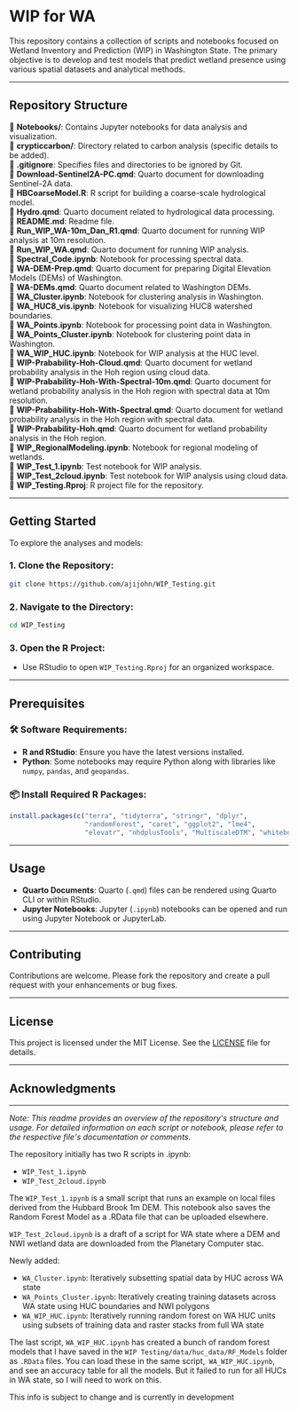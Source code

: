 # WIP for WA

This repository contains a collection of scripts and notebooks focused on Wetland Inventory and Prediction (WIP) in Washington State. The primary objective is to develop and test models that predict wetland presence using various spatial datasets and analytical methods.

---

## Repository Structure

📂 **Notebooks/**: Contains Jupyter notebooks for data analysis and visualization.  
📂 **crypticcarbon/**: Directory related to carbon analysis (specific details to be added).  
📄 **.gitignore**: Specifies files and directories to be ignored by Git.  
📄 **Download-Sentinel2A-PC.qmd**: Quarto document for downloading Sentinel-2A data.  
📄 **HBCoarseModel.R**: R script for building a coarse-scale hydrological model.  
📄 **Hydro.qmd**: Quarto document related to hydrological data processing.  
📄 **README.md**: Readme file.  
📄 **Run_WIP_WA-10m_Dan_R1.qmd**: Quarto document for running WIP analysis at 10m resolution.  
📄 **Run_WIP_WA.qmd**: Quarto document for running WIP analysis.  
📄 **Spectral_Code.ipynb**: Notebook for processing spectral data.  
📄 **WA-DEM-Prep.qmd**: Quarto document for preparing Digital Elevation Models (DEMs) of Washington.  
📄 **WA-DEMs.qmd**: Quarto document related to Washington DEMs.  
📄 **WA_Cluster.ipynb**: Notebook for clustering analysis in Washington.  
📄 **WA_HUC8_vis.ipynb**: Notebook for visualizing HUC8 watershed boundaries.  
📄 **WA_Points.ipynb**: Notebook for processing point data in Washington.  
📄 **WA_Points_Cluster.ipynb**: Notebook for clustering point data in Washington.  
📄 **WA_WIP_HUC.ipynb**: Notebook for WIP analysis at the HUC level.  
📄 **WIP-Prabability-Hoh-Cloud.qmd**: Quarto document for wetland probability analysis in the Hoh region using cloud data.  
📄 **WIP-Prabability-Hoh-With-Spectral-10m.qmd**: Quarto document for wetland probability analysis in the Hoh region with spectral data at 10m resolution.  
📄 **WIP-Prabability-Hoh-With-Spectral.qmd**: Quarto document for wetland probability analysis in the Hoh region with spectral data.  
📄 **WIP-Prabability-Hoh.qmd**: Quarto document for wetland probability analysis in the Hoh region.  
📄 **WIP_RegionalModeling.ipynb**: Notebook for regional modeling of wetlands.  
📄 **WIP_Test_1.ipynb**: Test notebook for WIP analysis.  
📄 **WIP_Test_2cloud.ipynb**: Test notebook for WIP analysis using cloud data.  
📄 **WIP_Testing.Rproj**: R project file for the repository.  

---

## Getting Started

To explore the analyses and models:

### 1. **Clone the Repository**:
```bash
git clone https://github.com/ajijohn/WIP_Testing.git
```

### 2. **Navigate to the Directory**:
```bash
cd WIP_Testing
```

### 3. **Open the R Project**:
- Use RStudio to open `WIP_Testing.Rproj` for an organized workspace.

---

## Prerequisites

### 🛠️ **Software Requirements**:
- **R and RStudio**: Ensure you have the latest versions installed.
- **Python**: Some notebooks may require Python along with libraries like `numpy`, `pandas`, and `geopandas`.

### 📦 **Install Required R Packages**:
```r
install.packages(c("terra", "tidyterra", "stringr", "dplyr", 
                   "randomForest", "caret", "ggplot2", "lme4", 
                   "elevatr", "nhdplusTools", "MultiscaleDTM", "whitebox"))
```

---

## Usage

- **Quarto Documents**: Quarto (`.qmd`) files can be rendered using Quarto CLI or within RStudio.
- **Jupyter Notebooks**: Jupyter (`.ipynb`) notebooks can be opened and run using Jupyter Notebook or JupyterLab.

---

## Contributing

Contributions are welcome. Please fork the repository and create a pull request with your enhancements or bug fixes.

---

## License

This project is licensed under the MIT License. See the [LICENSE](LICENSE) file for details.

---

## Acknowledgments



---

*Note: This readme provides an overview of the repository's structure and usage. For detailed information on each script or notebook, please refer to the respective file's documentation or comments.*

The repository initially has two R scripts in .ipynb:

- `WIP_Test_1.ipynb`
- `WIP_Test_2cloud.ipynb`

The `WIP_Test_1.ipynb` is a small script that runs an example on local files derived from the Hubbard Brook 1m DEM. 
This notebook also saves the Random Forest Model as a .RData file that can be uploaded elsewhere.

`WIP_Test_2cloud.ipynb` is a draft of a script for WA state where a DEM and NWI wetland data are downloaded from the Planetary Computer stac.

Newly added: 

- `WA_Cluster.ipynb`: Iteratively subsetting spatial data by HUC across WA state
- `WA_Points_Cluster.ipynb`: Iteratively creating training datasets across WA state using HUC boundaries and NWI polygons
- `WA_WIP_HUC.ipynb`: Iteratively running random forest on WA HUC units using subsets of training data and raster stacks from full WA state

The last script, `WA_WIP_HUC.ipynb` has created a bunch of random forest models that I have saved in the `WIP Testing/data/huc_data/RF_Models` folder as `.RData` files. You can load these in the same script,` WA_WIP_HUC.ipynb`, and see an accuracy table for all the models. But it failed to run for all HUCs in WA state, so I will need to work on this. 

This info is subject to change and is currently in development 
